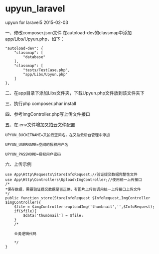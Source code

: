 # upyun_laravel
upyun for laravel5 2015-02-03

一、修改composer.json文件
  在autoload-dev的classmap中添加app/Libs/Upyun.php，如下：
  
	"autoload-dev": {
		"classmap": [
			"database"
		],
		"classmap": [
			"tests/TestCase.php",
			"app/Libs/Upyun.php"
		]
	},
二、在app目录下添加Libs文件夹，下载Upyun.php文件放到该文件夹下

三、执行php composer.phar install

四、参考ImgController.php写上传文件接口

五、在.env文件增加又拍云文件配置

	UPYUN_BUCKETNAME=又拍云空间名，在又拍云后台管理中添加

	UPYUN_USERNAME=空间的授权用户名

	UPYUN_PASSWORD=授权用户密码
	
六、上传示例
	
	use App\Http\Requests\StoreInfoRequest;//验证提交数据完整性文件
	use App\Http\Controllers\Upload\ImgController;//使用统一上传接口
	/*
	*保存数据，需要验证提交数据是否正确，有图片上传则调用统一上传接口上传文件
	*/
	public function store(StoreInfoRequest $InfoRequest,ImgController $imgController){
		$file = $imgController->uploadImg('thumbnail','',$InfoRequest);
		if($file){
			$data['thumbnail'] = $file;
		}
		/*
		
		业务逻辑代码
		
		*/
	}
